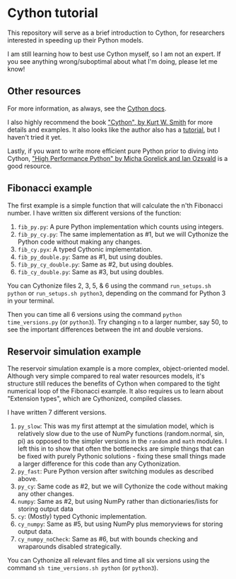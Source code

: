 # Cython tutorial
This repository will serve as a brief introduction to Cython, for researchers interested in speeding up their Python models. 

I am still learning how to best use Cython myself, so I am not an expert. If you see anything wrong/suboptimal about what I'm doing, please let me know!

## Other resources
For more information, as always, see the [Cython docs](https://cython.readthedocs.io/en/latest/). 

I also highly recommend the book ["Cython", by Kurt W. Smith](https://www.oreilly.com/library/view/cython/9781491901731/) for more details and examples. It also looks like the author also has a [tutorial](https://github.com/kwmsmith/scipy-2017-cython-tutorial), but I haven't tried it yet.

Lastly, if you want to write more efficient pure Python prior to diving into Cython, ["High Performance Python" by Micha Gorelick and Ian Ozsvald](https://www.oreilly.com/library/view/high-performance-python/9781492055013/) is a good resource.

## Fibonacci example
The first example is a simple function that will calculate the n'th Fibonacci number. I have written six different versions of the function:

1. ``fib_py.py``: A pure Python implementation which counts using integers.
1. ``fib_py_cy.py``: The same implementation as #1, but we will Cythonize the Python code without making any changes.
1. ``fib_cy.pyx``: A typed Cythonic implementation.
1. ``fib_py_double.py``: Same as #1, but using doubles.
1. ``fib_py_cy_double.py``: Same as #2, but using doubles.
1. ``fib_cy_double.py``: Same as #3, but using doubles.

You can Cythonize files 2, 3, 5, & 6 using the command ``run_setups.sh python`` or ``run_setups.sh python3``, depending on the command for Python 3 in your terminal.

Then you can time all 6 versions using the command ``python time_versions.py`` (or ``python3``). Try changing ``n`` to a larger number, say 50, to see the important differences between the int and double versions.

## Reservoir simulation example
The reservoir simulation example is a more complex, object-oriented model. Although very simple compared to real water resources models, it's structure still reduces the benefits of Cython when compared to the tight numerical loop of the Fibonacci example. It also requires us to learn about "Extension types", which are Cythonized, compiled classes.

I have written 7 different versions.

1. ``py_slow``: This was my first attempt at the simulation model, which is relatively slow due to the use of NumPy functions (random.normal, sin, pi) as opposed to the simpler versions in the ``random`` and ``math`` modules. I left this in to show that often the bottlenecks are simple things that can be fixed with purely Pythonic solutions - fixing these small things made a larger difference for this code than any Cythonization.
1. ``py_fast``: Pure Python version after switching modules as described above.
1. ``py_cy``: Same code as #2, but we will Cythonize the code without making any other changes.
1. ``numpy``: Same as #2, but using NumPy rather than dictionaries/lists for storing output data
1. ``cy``: (Mostly) typed Cythonic implementation.
1. ``cy_numpy``: Same as #5, but using NumPy plus memoryviews for storing output data.
1. ``cy_numpy_noCheck``: Same as #6, but with bounds checking and wraparounds disabled strategically.

You can Cythonize all relevant files and time all six versions using the command ``sh time_versions.sh python`` (or ``python3``). 
